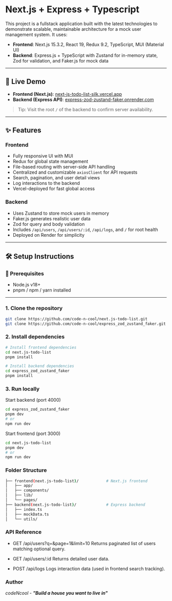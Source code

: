 # Next.js + Express + Typescript

This project is a fullstack application built with the latest technologies to demonstrate scalable, maintainable architecture for a mock user management system. It uses:

- **Frontend**: Next.js 15.3.2, React 19, Redux 9.2, TypeScript, MUI (Material UI)
- **Backend**: Express.js + TypeScript with Zustand for in-memory state, Zod for validation, and Faker.js for mock data

---

## 🔗 Live Demo

- **Frontend (Next.js)**: [next-js-todo-list-silk.vercel.app](https://next-js-todo-list-silk.vercel.app/)
- **Backend (Express API)**: [express-zod-zustand-faker.onrender.com](https://express-zod-zustand-faker.onrender.com/)

> Tip: Visit the root `/` of the backend to confirm server availability.

---

## ✨ Features

### Frontend
- Fully responsive UI with MUI
- Redux for global state management
- File-based routing with server-side API handling
- Centralized and customizable `axiosClient` for API requests
- Search, pagination, and user detail views
- Log interactions to the backend
- Vercel-deployed for fast global access

### Backend
- Uses Zustand to store mock users in memory
- Faker.js generates realistic user data
- Zod for query and body validation
- Includes `/api/users`, `/api/users/:id`, `/api/logs`, and `/` for root health
- Deployed on Render for simplicity

---

## 🛠️ Setup Instructions

### 🧩 Prerequisites

- Node.js v18+
- pnpm / npm / yarn installed

---

### 1. Clone the repository

```bash
git clone https://github.com/code-n-cool/next.js-todo-list.git
git clone https://github.com/code-n-cool/express_zod_zustand_faker.git
```
### 2. Install dependencies

```bash
# Install frontend dependencies
cd next.js-todo-list
pnpm install

# Install backend dependencies
cd express_zod_zustand_faker
pnpm install
```
### 3. Run locally

Start backend (port 4000)

```bash
cd express_zod_zustand_faker
pnpm dev
# or
npm run dev
```

Start frontend (port 3000)
```bash
cd next.js-todo-list
pnpm dev
# or
npm run dev
```
### Folder Structure
```bash
├── frontend(next.js-todo-list)/            # Next.js frontend
│   ├── app/
│   ├── components/
│   ├── lib/
│   └── pages/
├── backend(next.js-todo-list)/             # Express backend
│   ├── index.ts
│   ├── mockData.ts
│   └── utils/
```

### API Reference
- GET /api/users?q=&page=1&limit=10
Returns paginated list of users matching optional query.

- GET /api/users/:id
Returns detailed user data.

- POST /api/logs
Logs interaction data (used in frontend search tracking).

### Author
*codeNcool* - ***"Build a house you want to live in"***